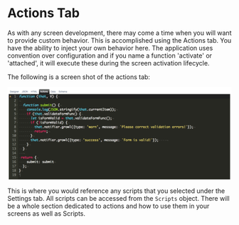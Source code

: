 # Actions Tab

As with any screen development, there may come a time when you will want to provide custom behavior. This is accomplished using the Actions tab. You have the ability to inject your own behavior here. The application uses convention over configuration and if you name a function 'activate' or 'attached', it will execute these during the screen activation lifecycle.

The following is a screen shot of the actions tab:

![Actions](../../../assets/images/designer-actions.png)

This is where you would reference any scripts that you selected under the Settings tab. All scripts can be accessed from the `Scripts` object. There will be a whole section dedicated to actions and how to use them in your screens as well as Scripts.
